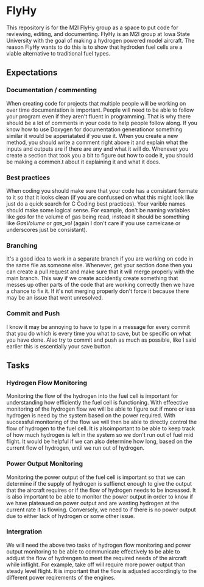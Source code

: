 # FlyHy
This repository is for the M2I FlyHy group as a space to put code for reviewing, editing, and documenting. FlyHy is an M2I group at Iowa State University with the goal of making a hydrogen powered model aircraft. The reason FlyHy wants to do this is to show that hydroden fuel cells are a viable alternative to traditional fuel types. 
## Expectations
### Documentation / commenting
When creating code for projects that multiple people will be working on over time documentation is important. People will need to be able to follow your program even if they aren't fluent in programming. That is why there should be a lot of comments in your code to help people follow along. If you know how to use Doxygen for documentation generationor something similar it would be apperiatated if you use it. When you create a new method, you should write a comment right above it and explain what the inputs and outputs are if there are any and what it will do. Whenever you create a section that took you a bit to figure out how to code it, you should be making a commen.t about it explaining it and what it does. 
### Best practices
When coding you should make sure that your code has a consistant formate to it so that it looks clean (if you are confussed on what this might look like just do a quick search for C Coding best practices). Your varible names should make some logical sense. For example, don't be naming variables like *gas* for the volume of gas being read, instead it should be something like *GasVolume* or *gas_vol* (again I don't care if you use camelcase or underscores just be consistant). 
### Branching
It's a good idea to work in a separate branch if you are working on code in the same file as someone else. Whenever, get your section done then you can create a pull request and make sure that it will merge properly with the main branch. This way if we create accidently create something that messes up other parts of the code that are working correctly then we have a chance to fix it. If it's not merging properly don't force it because there may be an issue that went unresolved. 
### Commit and Push
I know it may be annoying to have to type in a message for every commit that you do which is every time you what to save, but be specific on what you have done. Also try to commit and push as much as possible, like I said earlier this is escentially your save button. 
## Tasks 
### Hydrogen Flow Monitoring
Monitoring the flow of the hydrogen into the fuel cell is important for understanding how efficiently the fuel cell is functioning. With effeective monitoring of the hydrogen flow we will be able to figure out if more or less hydrogen is need by the system based on the power required. With successful monitoring of the flow we will then be able to directly control the flow of hydrogen to the fuel cell. It is alsoimportant to be able to keep track of how much hydrogen is left in the system so we don't run out of fuel mid flight. It would be helpful if we can also determine how long, based on the current flow of hydrogen, until we run out of hydrogen.
### Power Output Monitoring
Monitoring the power output of the fuel cell is important so that we can determine if the supply of hydrogen is suffienct enough to give the output that the aircraft requires or if the flow of hydrogen needs to be increased. It is also important to be able to monitor the power output in order to know if we have plateaued on power output and are wasting hydrogen at the current rate it is flowing. Conversely, we need to if there is no power output due to either lack of hydrogen or some other issue. 
### Intergration 
We will need the above two tasks of hydrogen flow monitoring and power output monitoring to be able to communicate effectively to be able to addjust the flow of hydrengen to meet the required needs of the aircraft while inflight. For example, take off will require more power output than steady level flight. It is important that the flow is adjusted accordingly to the different power reqirements of the engines. 
